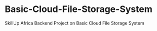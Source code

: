 # Basic-Cloud-File-Storage-System
SkillUp Africa Backend Project on Basic Cloud File Storage System
